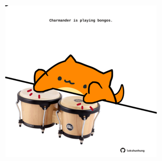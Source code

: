 <!-- built at 30/03/2025, 02:29:01 UTC -->
<p align="center">
  <img width="500" height="500" src="./ReadmeImage.svg">
</p>

